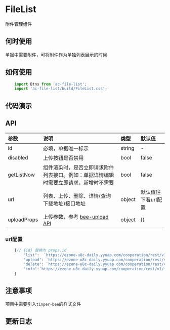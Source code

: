 # FileList

附件管理组件

## 何时使用

单据中需要附件，可将附件作为单独列表展示的时候

## 如何使用

```js
    import Btns from 'ac-file-list';
    import 'ac-file-list/build/FileList.css';
```

## 代码演示

## API

|参数|说明|类型|默认值|
|:---|:-----|:----|:------|
|id|必填，单据唯一标示|string|-|
|disabled|上传按钮是否禁用|bool|false|
|getListNow|组件渲染时，是否立即请求附件列表接口。例如：单据详情编辑时需要立即请求，新增时不需要|bool|false|
|url|列表、上传、删除、详情(查询下载地址)接口地址|object|默认值往下看url配置|
|uploadProps|上传参数，参考 [bee-upload API](http://bee.tinper.org/tinper-bee/bee-upload)|object|{}|


### url配置

```js
    {// {id} 替换为 props.id
        "list":  `https://ezone-u8c-daily.yyuap.com/cooperation/rest/v1/file/caep/{id}/files`,//文件列表
        "upload": `https://ezone-u8c-daily.yyuap.com/cooperation/rest/v1/file/caep/{id}/`,//上传
        "delete": `https://ezone-u8c-daily.yyuap.com/cooperation/rest/v1/file/{id}`,//下载 cooperation/rest/v1/file/5d639caaa957bd001936cec9  此处id为附件id
        "info":`https://ezone-u8c-daily.yyuap.com/cooperation/rest/v1/file/{id}/info/ `,//文件信息
    }
```


## 注意事项

项目中需要引入`tinper-bee`的样式文件

## 更新日志